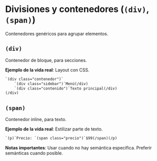 # Divisiones y contenedores (``(div)``, ``(span)``)

Contenedores genéricos para agrupar elementos.

## `(div)`

Contenedor de bloque, para secciones.

**Ejemplo de la vida real**: Layout con CSS.

```html
`(div class="contenedor")`
    `(div class="sidebar")`Menú(/div)
    `(div class="contenido")`Texto principal(/div)
(/div)
```

## `(span)`

Contenedor inline, para texto.

**Ejemplo de la vida real**: Estilizar parte de texto.

```html
`(p)`Precio: `(span class="precio")`$99(/span)(/p)
```

**Notas importantes**: Usar cuando no hay semántica específica. Preferir semánticas cuando posible.